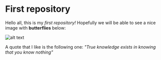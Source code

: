 # First repository

Hello all, this is my *first repository!* Hopefully we will be able to see a nice image with **butterflies** below: 

![alt text](https://c4.wallpaperflare.com/wallpaper/126/1021/278/nice-picture-hd-wallpaper-wallpaper-preview.jpg "Butterflies")

A quote that I like is the following one: *"True knowledge exists in knowing that you know nothing"* 


